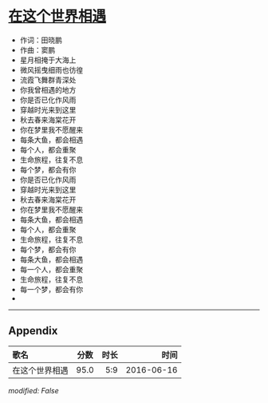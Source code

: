 # [在这个世界相遇](https://music.163.com/song?id=416552612)

* 作词：田晓鹏
* 作曲：窦鹏
* 星月相掩于大海上
* 微风摇曳细雨也彷徨
* 流霞飞舞群青深处
* 你我曾相遇的地方
* 你是否已化作风雨
* 穿越时光来到这里
* 秋去春来海棠花开
* 你在梦里我不愿醒来
* 每条大鱼，都会相遇
* 每个人，都会重聚
* 生命旅程，往复不息
* 每个梦，都会有你
* 你是否已化作风雨
* 穿越时光来到这里
* 秋去春来海棠花开
* 你在梦里我不愿醒来
* 每条大鱼，都会相遇
* 每个人，都会重聚
* 生命旅程，往复不息
* 每个梦，都会有你
* 每条大鱼，都会相遇
* 每一个人，都会重聚
* 生命旅程，往复不息
* 每一个梦，都会有你
* 


---

## Appendix

|歌名|分数|时长|时间|
|:---|:---:|---:|---:|
|在这个世界相遇|95.0|5:9|2016-06-16

*modified: False*